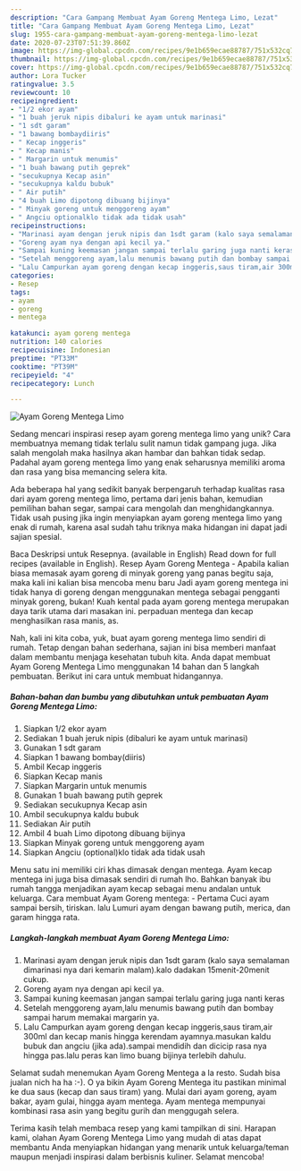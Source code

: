 ```yaml
---
description: "Cara Gampang Membuat Ayam Goreng Mentega Limo, Lezat"
title: "Cara Gampang Membuat Ayam Goreng Mentega Limo, Lezat"
slug: 1955-cara-gampang-membuat-ayam-goreng-mentega-limo-lezat
date: 2020-07-23T07:51:39.860Z
image: https://img-global.cpcdn.com/recipes/9e1b659ecae88787/751x532cq70/ayam-goreng-mentega-limo-foto-resep-utama.jpg
thumbnail: https://img-global.cpcdn.com/recipes/9e1b659ecae88787/751x532cq70/ayam-goreng-mentega-limo-foto-resep-utama.jpg
cover: https://img-global.cpcdn.com/recipes/9e1b659ecae88787/751x532cq70/ayam-goreng-mentega-limo-foto-resep-utama.jpg
author: Lora Tucker
ratingvalue: 3.5
reviewcount: 10
recipeingredient:
- "1/2 ekor ayam"
- "1 buah jeruk nipis dibaluri ke ayam untuk marinasi"
- "1 sdt garam"
- "1 bawang bombaydiiris"
- " Kecap inggeris"
- " Kecap manis"
- " Margarin untuk menumis"
- "1 buah bawang putih geprek"
- "secukupnya Kecap asin"
- "secukupnya kaldu bubuk"
- " Air putih"
- "4 buah Limo dipotong dibuang bijinya"
- " Minyak goreng untuk menggoreng ayam"
- " Angciu optionalklo tidak ada tidak usah"
recipeinstructions:
- "Marinasi ayam dengan jeruk nipis dan 1sdt garam (kalo saya semalaman dimarinasi nya dari kemarin malam).kalo dadakan 15menit-20menit cukup."
- "Goreng ayam nya dengan api kecil ya."
- "Sampai kuning keemasan jangan sampai terlalu garing juga nanti keras"
- "Setelah menggoreng ayam,lalu menumis bawang putih dan bombay sampai harum memakai margarin ya."
- "Lalu Campurkan ayam goreng dengan kecap inggeris,saus tiram,air 300ml dan kecap manis hingga kerendam ayamnya.masukan kaldu bubuk dan angciu (jika ada).sampai mendidih dan dicicip rasa nya hingga pas.lalu peras kan limo buang bijinya terlebih dahulu."
categories:
- Resep
tags:
- ayam
- goreng
- mentega

katakunci: ayam goreng mentega 
nutrition: 140 calories
recipecuisine: Indonesian
preptime: "PT33M"
cooktime: "PT39M"
recipeyield: "4"
recipecategory: Lunch

---
```



![Ayam Goreng Mentega Limo](https://img-global.cpcdn.com/recipes/9e1b659ecae88787/751x532cq70/ayam-goreng-mentega-limo-foto-resep-utama.jpg)

Sedang mencari inspirasi resep ayam goreng mentega limo yang unik? Cara membuatnya memang tidak terlalu sulit namun tidak gampang juga. Jika salah mengolah maka hasilnya akan hambar dan bahkan tidak sedap. Padahal ayam goreng mentega limo yang enak seharusnya memiliki aroma dan rasa yang bisa memancing selera kita.

Ada beberapa hal yang sedikit banyak berpengaruh terhadap kualitas rasa dari ayam goreng mentega limo, pertama dari jenis bahan, kemudian pemilihan bahan segar, sampai cara mengolah dan menghidangkannya. Tidak usah pusing jika ingin menyiapkan ayam goreng mentega limo yang enak di rumah, karena asal sudah tahu triknya maka hidangan ini dapat jadi sajian spesial.

Baca Deskripsi untuk Resepnya. (available in English) Read down for full recipes (available in English). Resep Ayam Goreng Mentega - Apabila kalian biasa memasak ayam goreng di minyak goreng yang panas begitu saja, maka kali ini kalian bisa mencoba menu baru Jadi ayam goreng mentega ini tidak hanya di goreng dengan menggunakan mentega sebagai pengganti minyak goreng, bukan! Kuah kental pada ayam goreng mentega merupakan daya tarik utama dari masakan ini. perpaduan mentega dan kecap menghasilkan rasa manis, as.


Nah, kali ini kita coba, yuk, buat ayam goreng mentega limo sendiri di rumah. Tetap dengan bahan sederhana, sajian ini bisa memberi manfaat dalam membantu menjaga kesehatan tubuh kita. Anda dapat membuat Ayam Goreng Mentega Limo menggunakan 14 bahan dan 5 langkah pembuatan. Berikut ini cara untuk membuat hidangannya.

<!--inarticleads1-->

##### Bahan-bahan dan bumbu yang dibutuhkan untuk pembuatan Ayam Goreng Mentega Limo:

1. Siapkan 1/2 ekor ayam
1. Sediakan 1 buah jeruk nipis (dibaluri ke ayam untuk marinasi)
1. Gunakan 1 sdt garam
1. Siapkan 1 bawang bombay(diiris)
1. Ambil  Kecap inggeris
1. Siapkan  Kecap manis
1. Siapkan  Margarin untuk menumis
1. Gunakan 1 buah bawang putih geprek
1. Sediakan secukupnya Kecap asin
1. Ambil secukupnya kaldu bubuk
1. Sediakan  Air putih
1. Ambil 4 buah Limo dipotong dibuang bijinya
1. Siapkan  Minyak goreng untuk menggoreng ayam
1. Siapkan  Angciu (optional)klo tidak ada tidak usah


Menu satu ini memiliki ciri khas dimasak dengan mentega. Ayam kecap mentega ini juga bisa dimasak sendiri di rumah lho. Bahkan banyak ibu rumah tangga menjadikan ayam kecap sebagai menu andalan untuk keluarga. Cara membuat Ayam Goreng mentega: - Pertama Cuci ayam sampai bersih, tiriskan. lalu Lumuri ayam dengan bawang putih, merica, dan garam hingga rata. 

<!--inarticleads2-->

##### Langkah-langkah membuat Ayam Goreng Mentega Limo:

1. Marinasi ayam dengan jeruk nipis dan 1sdt garam (kalo saya semalaman dimarinasi nya dari kemarin malam).kalo dadakan 15menit-20menit cukup.
1. Goreng ayam nya dengan api kecil ya.
1. Sampai kuning keemasan jangan sampai terlalu garing juga nanti keras
1. Setelah menggoreng ayam,lalu menumis bawang putih dan bombay sampai harum memakai margarin ya.
1. Lalu Campurkan ayam goreng dengan kecap inggeris,saus tiram,air 300ml dan kecap manis hingga kerendam ayamnya.masukan kaldu bubuk dan angciu (jika ada).sampai mendidih dan dicicip rasa nya hingga pas.lalu peras kan limo buang bijinya terlebih dahulu.


Selamat sudah menemukan Ayam Goreng Mentega a la resto. Sudah bisa jualan nich ha ha :-). O ya bikin Ayam Goreng Mentega itu pastikan minimal ke dua saus (kecap dan saus tiram) yang. Mulai dari ayam goreng, ayam bakar, ayam gulai, hingga ayam mentega. Ayam mentega mempunyai kombinasi rasa asin yang begitu gurih dan menggugah selera. 

Terima kasih telah membaca resep yang kami tampilkan di sini. Harapan kami, olahan Ayam Goreng Mentega Limo yang mudah di atas dapat membantu Anda menyiapkan hidangan yang menarik untuk keluarga/teman maupun menjadi inspirasi dalam berbisnis kuliner. Selamat mencoba!
